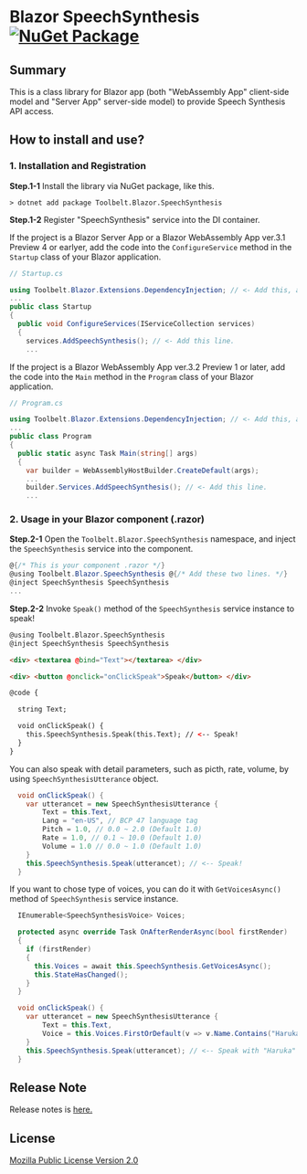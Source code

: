 # Blazor SpeechSynthesis [![NuGet Package](https://img.shields.io/nuget/v/Toolbelt.Blazor.SpeechSynthesis.svg)](https://www.nuget.org/packages/Toolbelt.Blazor.SpeechSynthesis/)

## Summary

This is a class library for Blazor app (both "WebAssembly App" client-side model and "Server App" server-side model) to provide Speech Synthesis API access.

## How to install and use?

### 1. Installation and Registration

**Step.1-1** Install the library via NuGet package, like this.

```shell
> dotnet add package Toolbelt.Blazor.SpeechSynthesis
```

**Step.1-2** Register "SpeechSynthesis" service into the DI container.

If the project is a Blazor Server App or a Blazor WebAssembly App ver.3.1 Preview 4 or earlyer, add the code into the `ConfigureService` method in the `Startup` class of your Blazor application.

```csharp
// Startup.cs

using Toolbelt.Blazor.Extensions.DependencyInjection; // <- Add this, and...
...
public class Startup
{
  public void ConfigureServices(IServiceCollection services)
  {
    services.AddSpeechSynthesis(); // <- Add this line.
    ...
```

If the project is a Blazor WebAssembly App ver.3.2 Preview 1 or later, add the code into the `Main` method in the `Program` class of your Blazor application.

```csharp
// Program.cs

using Toolbelt.Blazor.Extensions.DependencyInjection; // <- Add this, and...
...
public class Program
{
  public static async Task Main(string[] args)
  {
    var builder = WebAssemblyHostBuilder.CreateDefault(args);
    ...
    builder.Services.AddSpeechSynthesis(); // <- Add this line.
    ...
```

### 2. Usage in your Blazor component (.razor)

**Step.2-1**  Open the `Toolbelt.Blazor.SpeechSynthesis` namespace, and inject the `SpeechSynthesis` service into the component.

```csharp
@{/* This is your component .razor */}
@using Toolbelt.Blazor.SpeechSynthesis @{/* Add these two lines. */}
@inject SpeechSynthesis SpeechSynthesis
...
```

**Step.2-2** Invoke `Speak()` method of the `SpeechSynthesis` service instance to speak!

```html
@using Toolbelt.Blazor.SpeechSynthesis
@inject SpeechSynthesis SpeechSynthesis

<div> <textarea @bind="Text"></textarea> </div>

<div> <button @onclick="onClickSpeak">Speak</button> </div>

@code {

  string Text;

  void onClickSpeak() {
    this.SpeechSynthesis.Speak(this.Text); // <-- Speak!
  }
}
```

You can also speak with detail parameters, such as picth, rate, volume, by using `SpeechSynthesisUtterance` object.

```csharp
  void onClickSpeak() {
    var utterancet = new SpeechSynthesisUtterance {
        Text = this.Text,
        Lang = "en-US", // BCP 47 language tag
        Pitch = 1.0, // 0.0 ~ 2.0 (Default 1.0)
        Rate = 1.0, // 0.1 ~ 10.0 (Default 1.0)
        Volume = 1.0 // 0.0 ~ 1.0 (Default 1.0)
    }
    this.SpeechSynthesis.Speak(utterancet); // <-- Speak!
  }
```

If you want to chose type of voices, you can do it with `GetVoicesAsync()` method of `SpeechSynthesis` service instance.

```csharp
  IEnumerable<SpeechSynthesisVoice> Voices;

  protected async override Task OnAfterRenderAsync(bool firstRender)
  {
    if (firstRender)
    {
      this.Voices = await this.SpeechSynthesis.GetVoicesAsync();
      this.StateHasChanged();
    }
  }

  void onClickSpeak() {
    var utterancet = new SpeechSynthesisUtterance {
        Text = this.Text,
        Voice = this.Voices.FirstOrDefault(v => v.Name.Contains("Haruka"));
    }
    this.SpeechSynthesis.Speak(utterancet); // <-- Speak with "Haruka"'s voice!
  }
```

## Release Note

Release notes is [here.](https://github.com/jsakamoto/Toolbelt.Blazor.SpeechSynthesis/blob/master/RELEASE-NOTES.txt)

## License

[Mozilla Public License Version 2.0](https://github.com/jsakamoto/Toolbelt.Blazor.SpeechSynthesis/blob/master/LICENSE)